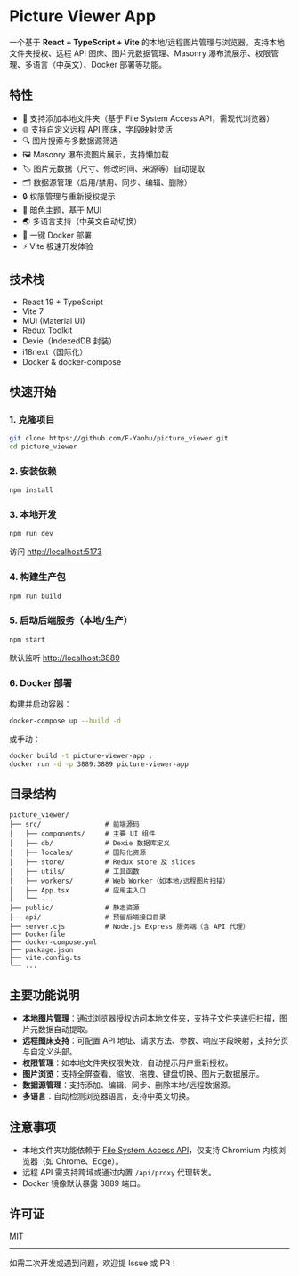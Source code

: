# Picture Viewer App

一个基于 **React + TypeScript + Vite** 的本地/远程图片管理与浏览器，支持本地文件夹授权、远程 API 图床、图片元数据管理、Masonry 瀑布流展示、权限管理、多语言（中英文）、Docker 部署等功能。

## 特性

- 📁 支持添加本地文件夹（基于 File System Access API，需现代浏览器）
- 🌐 支持自定义远程 API 图床，字段映射灵活
- 🔍 图片搜索与多数据源筛选
- 🖼 Masonry 瀑布流图片展示，支持懒加载
- 🏷 图片元数据（尺寸、修改时间、来源等）自动提取
- 🗂 数据源管理（启用/禁用、同步、编辑、删除）
- 🔒 权限管理与重新授权提示
- 🌙 暗色主题，基于 MUI
- 🌏 多语言支持（中英文自动切换）
- 🐳 一键 Docker 部署
- ⚡️ Vite 极速开发体验

## 技术栈

- React 19 + TypeScript
- Vite 7
- MUI (Material UI)
- Redux Toolkit
- Dexie（IndexedDB 封装）
- i18next（国际化）
- Docker & docker-compose

## 快速开始

### 1. 克隆项目

```bash
git clone https://github.com/F-Yaohu/picture_viewer.git
cd picture_viewer
```

### 2. 安装依赖

```bash
npm install
```

### 3. 本地开发

```bash
npm run dev
```

访问 [http://localhost:5173](http://localhost:5173)

### 4. 构建生产包

```bash
npm run build
```

### 5. 启动后端服务（本地/生产）

```bash
npm start
```

默认监听 [http://localhost:3889](http://localhost:3889)

### 6. Docker 部署

构建并启动容器：

```bash
docker-compose up --build -d
```

或手动：

```bash
docker build -t picture-viewer-app .
docker run -d -p 3889:3889 picture-viewer-app
```

## 目录结构

```
picture_viewer/
├── src/                # 前端源码
│   ├── components/     # 主要 UI 组件
│   ├── db/             # Dexie 数据库定义
│   ├── locales/        # 国际化资源
│   ├── store/          # Redux store 及 slices
│   ├── utils/          # 工具函数
│   ├── workers/        # Web Worker（如本地/远程图片扫描）
│   ├── App.tsx         # 应用主入口
│   └── ...
├── public/             # 静态资源
├── api/                # 预留后端接口目录
├── server.cjs          # Node.js Express 服务端（含 API 代理）
├── Dockerfile
├── docker-compose.yml
├── package.json
├── vite.config.ts
└── ...
```

## 主要功能说明

- **本地图片管理**：通过浏览器授权访问本地文件夹，支持子文件夹递归扫描，图片元数据自动提取。
- **远程图床支持**：可配置 API 地址、请求方法、参数、响应字段映射，支持分页与自定义头部。
- **权限管理**：如本地文件夹权限失效，自动提示用户重新授权。
- **图片浏览**：支持全屏查看、缩放、拖拽、键盘切换、图片元数据展示。
- **数据源管理**：支持添加、编辑、同步、删除本地/远程数据源。
- **多语言**：自动检测浏览器语言，支持中英文切换。

## 注意事项

- 本地文件夹功能依赖于 [File System Access API](https://developer.mozilla.org/zh-CN/docs/Web/API/File_System_Access_API)，仅支持 Chromium 内核浏览器（如 Chrome、Edge）。
- 远程 API 需支持跨域或通过内置 `/api/proxy` 代理转发。
- Docker 镜像默认暴露 3889 端口。

## 许可证

MIT

---

如需二次开发或遇到问题，欢迎提 Issue 或 PR！
